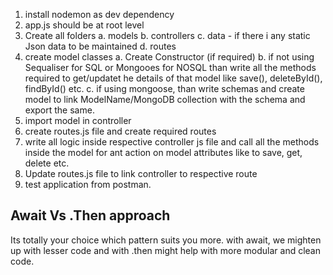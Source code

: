 1. install nodemon as dev dependency
2. app.js should be at root level
3. Create all folders
    a. models
    b. controllers
    c. data - if there i any static Json data to be maintained
    d. routes
4. create model classes
    a. Create Constructor (if required)
    b. if not using Sequaliser for SQL or Mongooes for NOSQL than write all the methods required to get/updatet he details of that model like save(), deleteById(), findById() etc. 
    c. if using mongoose, than write schemas and create model to link ModelName/MongoDB collection with the schema and export the same.
5. import model in controller
6. create routes.js file and create required routes
7. write all logic inside respective controller js file and call all the methods inside the model for ant action on model attributes like to save, get, delete etc.
7. Update routes.js file to link controller to respective route
8. test application from postman.



Await Vs .Then approach
------------------------
Its totally your choice which pattern suits you more. with await, we mighten up with lesser code and with .then might help with more modular and clean code.